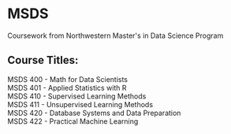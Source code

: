 # MSDS
Coursework from Northwestern Master's in Data Science Program

## Course Titles:
MSDS 400 - Math for Data Scientists <br>
MSDS 401 - Applied Statistics with R <br>
MSDS 410 - Supervised Learning Methods <br>
MSDS 411 - Unsupervised Learning Methods <br>
MSDS 420 - Database Systems and Data Preparation <br>
MSDS 422 - Practical Machine Learning
